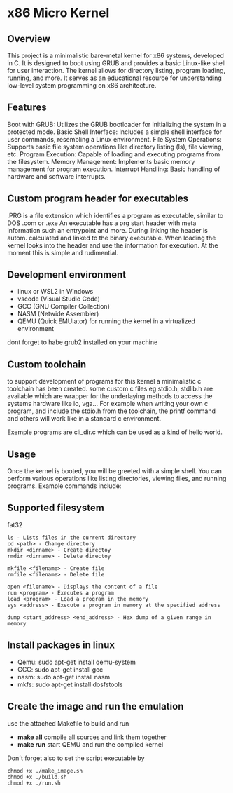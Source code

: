 # x86 Micro Kernel

## Overview

This project is a minimalistic bare-metal kernel for x86 systems, developed in C. It is designed to boot using GRUB and provides a basic Linux-like shell for user interaction. The kernel allows for directory listing, program loading, running, and more. It serves as an educational resource for understanding low-level system programming on x86 architecture.

## Features

Boot with GRUB: Utilizes the GRUB bootloader for initializing the system in a protected mode.
Basic Shell Interface: Includes a simple shell interface for user commands, resembling a Linux environment.
File System Operations: Supports basic file system operations like directory listing (ls), file viewing, etc.
Program Execution: Capable of loading and executing programs from the filesystem.
Memory Management: Implements basic memory management for program execution.
Interrupt Handling: Basic handling of hardware and software interrupts.

## Custom program header for executables

.PRG is a file extension which identifies a program as executable, similar to DOS .com or .exe
An executable has a prg start header with meta information such an entrypoint and more.
During linking the header is autom. calculated and linked to the binary executable.
When loading the kernel looks into the header and use the information for execution.
At the moment this is simple and rudimential.

## Development environment
- linux or WSL2 in Windows
- vscode (Visual Studio Code)
- GCC (GNU Compiler Collection)
- NASM (Netwide Assembler)
- QEMU (Quick EMUlator) for running the kernel in a virtualized environment

dont forget to habe grub2 installed on your machine

## Custom toolchain

to support development of programs for this kernel a minimalistic c toolchain has been created.
some custom c files eg stdio.h, stdlib.h are available which are wrapper for the underlaying 
methods to access the systems hardware like io, vga...
For example when writing your own c program, and include the stdio.h from the toolchain,
the printf command and others will work like in a standard c environment.

Exemple programs are cli_dir.c which can be used as a kind of hello world.

## Usage

Once the kernel is booted, you will be greeted with a simple shell. You can perform various operations like listing directories, viewing files, and running programs. Example commands include:

## Supported filesystem

fat32
```code
ls - Lists files in the current directory
cd <path> - Change directory
mkdir <dirname> - Create directoy
rmdir <dirname> - Delete directoy

mkfile <filename> - Create file
rmfile <filename> - Delete file

open <filename> - Displays the content of a file
run <program> - Executes a program
load <program> - Load a program in the memory
sys <address> - Execute a program in memory at the specified address

dump <start_address> <end_address> - Hex dump of a given range in memory
```

## Install packages in linux

- Qemu:
  sudo apt-get install qemu-system
- GCC:
  sudo apt-get install gcc
- nasm:
  sudo apt-get install nasm
- mkfs:
  sudo apt-get install dosfstools

## Create the image and run the emulation
use the attached Makefile to build and run

- **make all** compile all sources and link them together
- **make run** start QEMU and run the compiled kernel

Don´t forget also to set the script executable by
```code
chmod +x ./make_image.sh
chmod +x ./build.sh
chmod +x ./run.sh
```


